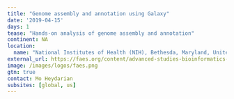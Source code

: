 ```yaml
---
title: "Genome assembly and annotation using Galaxy"
date: '2019-04-15'
days: 1
tease: "Hands-on analysis of genome assembly and annotation"
continent: NA
location:
  name: "National Institutes of Health (NIH), Bethesda, Maryland, United States"
external_url: https://faes.org/content/advanced-studies-bioinformatics-and-data-science
image: /images/logos/faes.png
gtn: true
contact: Mo Heydarian
subsites: [global, us]
---
```

